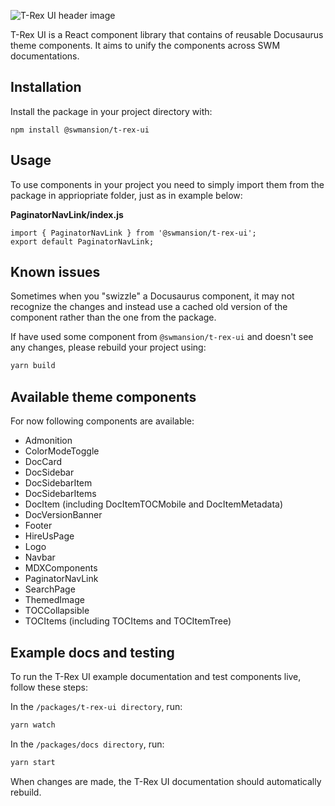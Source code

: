 ![T-Rex UI header image](https://github.com/software-mansion-labs/t-rex-ui/assets/39658211/72a82b50-8411-4c9f-903b-4f37cba4afd1)

T-Rex UI is a React component library that contains of reusable Docusaurus theme components. It aims to unify the components across SWM documentations.

## Installation

Install the package in your project directory with:

`npm install @swmansion/t-rex-ui`

## Usage

To use components in your project you need to simply import them from the package in appriopriate folder, just as in example below:

**PaginatorNavLink/index.js**

```
import { PaginatorNavLink } from '@swmansion/t-rex-ui';
export default PaginatorNavLink;
```

## Known issues

Sometimes when you "swizzle" a Docusaurus component, it may not recognize the changes and instead use a cached old version of the component rather than the one from the package.

If have used some component from `@swmansion/t-rex-ui` and doesn't see any changes, please rebuild your project using:

```sh
yarn build
```

## Available theme components

For now following components are available:

- Admonition
- ColorModeToggle
- DocCard
- DocSidebar
- DocSidebarItem
- DocSidebarItems
- DocItem (including DocItemTOCMobile and DocItemMetadata)
- DocVersionBanner
- Footer
- HireUsPage
- Logo
- Navbar
- MDXComponents
- PaginatorNavLink
- SearchPage
- ThemedImage
- TOCCollapsible
- TOCItems (including TOCItems and TOCItemTree)

## Example docs and testing

To run the T-Rex UI example documentation and test components live, follow these steps:

In the `/packages/t-rex-ui directory`, run:

```sh
yarn watch
```

In the `/packages/docs directory`, run:

```sh
yarn start
```

When changes are made, the T-Rex UI documentation should automatically rebuild.
